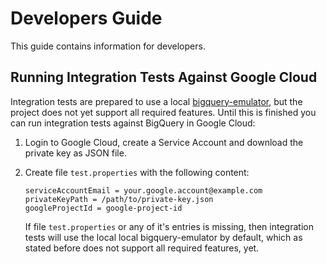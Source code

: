 # Developers Guide

This guide contains information for developers.

## Running Integration Tests Against Google Cloud

Integration tests are prepared to use a local [bigquery-emulator](https://github.com/goccy/bigquery-emulator), but the project does not yet support all required features. Until this is finished you can run integration tests against BigQuery in Google Cloud:

1. Login to Google Cloud, create a Service Account and download the private key as JSON file.
2. Create file `test.properties` with the following content:

    ```properties
    serviceAccountEmail = your.google.account@example.com
    privateKeyPath = /path/to/private-key.json
    googleProjectId = google-project-id
    ```
    If file `test.properties` or any of it's entries is missing, then integration tests will use the local local bigquery-emulator by default, which as stated before does not support all required features, yet.
